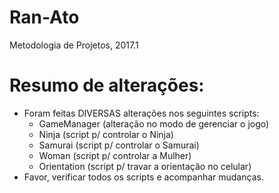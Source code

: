 # Ran-Ato
Metodologia de Projetos, 2017.1

# Resumo de alterações:

- Foram feitas DIVERSAS alterações nos seguintes scripts:
  - GameManager (alteração no modo de gerenciar o jogo)
  - Ninja (script p/ controlar o Ninja)
  - Samurai (script p/ controlar o Samurai)
  - Woman (script p/ controlar a Mulher)
  - Orientation (script p/ travar a orientação no celular)
- Favor, verificar todos os scripts e acompanhar mudanças.
